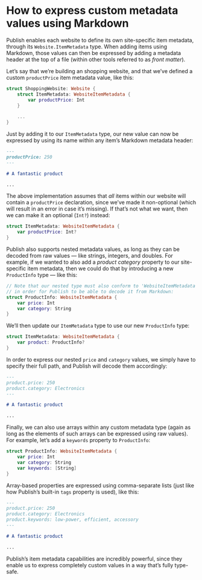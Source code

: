 # How to express custom metadata values using Markdown

Publish enables each website to define its own site-specific item metadata, through its `Website.ItemMetadata` type. When adding items using Markdown, those values can then be expressed by adding a metadata header at the top of a file (within other tools referred to as *front matter*).

Let’s say that we’re building an shopping website, and that we’ve defined a custom `productPrice` item metadata value, like this:

```swift
struct ShoppingWebsite: Website {
    struct ItemMetadata: WebsiteItemMetadata {
        var productPrice: Int
    }
    
    ...
}
```

Just by adding it to our `ItemMetadata` type, our new value can now be expressed by using its name within any item’s Markdown metadata header:

```markdown
---
productPrice: 250
---

# A fantastic product

...
```

The above implementation assumes that *all* items within our website will contain a `productPrice` declaration, since we’ve made it non-optional (which will result in an error in case it’s missing). If that’s not what we want, then we can make it an optional (`Int?`) instead:

```swift
struct ItemMetadata: WebsiteItemMetadata {
    var productPrice: Int?
}
```

Publish also supports nested metadata values, as long as they can be decoded from raw values — like strings, integers, and doubles. For example, if we wanted to also add a *product category* property to our site-specific item metadata, then we could do that by introducing a new `ProductInfo` type — like this:

```swift
// Note that our nested type must also conform to 'WebsiteItemMetadata',
// in order for Publish to be able to decode it from Markdown:
struct ProductInfo: WebsiteItemMetadata {
    var price: Int
    var category: String
}
```

We’ll then update our `ItemMetadata` type to use our new `ProductInfo` type:

```swift
struct ItemMetadata: WebsiteItemMetadata {
    var product: ProductInfo?
}
```

In order to express our nested `price` and `category` values, we simply have to specify their full path, and Publish will decode them accordingly:

```markdown
---
product.price: 250
product.category: Electronics
---

# A fantastic product

...
```

Finally, we can also use arrays within any custom metadata type (again as long as the elements of such arrays can be expressed using raw values). For example, let’s add a `keywords` property to `ProductInfo`:

```swift
struct ProductInfo: WebsiteItemMetadata {
    var price: Int
    var category: String
    var keywords: [String]
}
```

Array-based properties are expressed using comma-separate lists (just like how Publish’s built-in `tags` property is used), like this:

```markdown
---
product.price: 250
product.category: Electronics
product.keywords: low-power, efficient, accessory
---

# A fantastic product

...
```

Publish’s item metadata capabilities are incredibly powerful, since they enable us to express completely custom values in a way that’s fully type-safe.